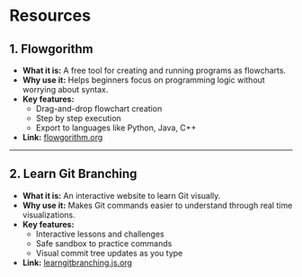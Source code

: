# Resources

## 1. Flowgorithm
- **What it is:** A free tool for creating and running programs as flowcharts.  
- **Why use it:** Helps beginners focus on programming logic without worrying about syntax.  
- **Key features:**  
  - Drag-and-drop flowchart creation  
  - Step by step execution  
  - Export to languages like Python, Java, C++  
- **Link:** [flowgorithm.org](http://www.flowgorithm.org/)

---

## 2. Learn Git Branching
- **What it is:** An interactive website to learn Git visually.  
- **Why use it:** Makes Git commands easier to understand through real time visualizations.  
- **Key features:**  
  - Interactive lessons and challenges  
  - Safe sandbox to practice commands  
  - Visual commit tree updates as you type  
- **Link:** [learngitbranching.js.org](https://learngitbranching.js.org/)
